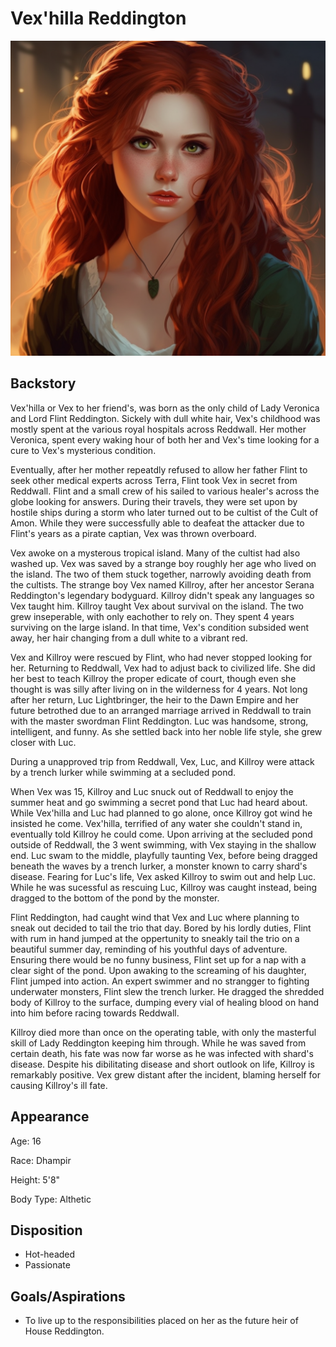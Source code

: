 # Vex'hilla Reddington

![img](Vex'hillaReddington.png)

## Backstory

Vex'hilla or Vex to her friend's, was born as the only child of Lady Veronica and Lord Flint Reddington. Sickely with dull white hair, Vex's childhood was mostly spent at the various royal hospitals across Reddwall. Her mother Veronica, spent every waking hour of both her and Vex's time looking for a cure to Vex's mysterious condition.

Eventually, after her mother repeatdly refused to allow her father Flint to seek other medical experts across Terra, Flint took Vex in secret from Reddwall. Flint and a small crew of his sailed to various healer's across the globe looking for answers. During their travels, they were set upon by hostile ships during a storm who later turned out to be cultist of the Cult of Amon. While they were successfully able to deafeat the attacker due to Flint's years as a pirate captian, Vex was thrown overboard.

Vex awoke on a mysterous tropical island. Many of the cultist had also washed up. Vex was saved by a strange boy roughly her age who lived on the island. The two of them stuck together, narrowly avoiding death from the cultists. The strange boy Vex named Killroy, after her ancestor Serana Reddington's legendary bodyguard. Killroy didn't speak any languages so Vex taught him. Killroy taught Vex about survival on the island. The two grew inseperable, with only eachother to rely on. They spent 4 years surviving on the large island. In that time, Vex's condition subsided went away, her hair changing from a dull white to a vibrant red.

Vex and Killroy were rescued by Flint, who had never stopped looking for her. Returning to Reddwall, Vex had to adjust back to civilized life. She did her best to teach Killroy the proper edicate of court, though even she thought is was silly after living on in the wilderness for 4 years. Not long after her return, Luc Lightbringer, the heir to the Dawn Empire and her future betrothed due to an arranged marriage arrived in Reddwall to train with the master swordman Flint Reddington. Luc was handsome, strong, intelligent, and funny. As she settled back into her noble life style, she grew closer with Luc.

During a unapproved trip from Reddwall, Vex, Luc, and Killroy were attack by a trench lurker while swimming at a secluded pond.

When Vex was 15, Killroy and Luc snuck out of Reddwall to enjoy the summer heat and go swimming a secret pond that Luc had heard about. While Vex'hilla and Luc had planned to go alone, once Killroy got wind he insisted he come. Vex'hilla, terrified of any water she couldn't stand in, eventually told Killroy he could come. Upon arriving at the secluded pond outside of Reddwall, the 3 went swimming, with Vex staying in the shallow end. Luc swam to the middle, playfully taunting Vex, before being dragged beneath the waves by a trench lurker, a monster known to carry shard's disease. Fearing for Luc's life, Vex asked Killroy to swim out and help Luc. While he was sucessful as rescuing Luc, Killroy was caught instead, being dragged to the bottom of the pond by the monster.

Flint Reddington, had caught wind that Vex and Luc where planning to sneak out decided to tail the trio that day. Bored by his lordly duties, Flint with rum in hand jumped at the oppertunity to sneakly tail the trio on a beautiful summer day, reminding of his youthful days of adventure. Ensuring there would be no funny business, Flint set up for a nap with a clear sight of the pond. Upon awaking to the screaming of his daughter, Flint jumped into action. An expert swimmer and no strangger to fighting underwater monsters, Flint slew the trench lurker. He dragged the shredded body of Killroy to the surface, dumping every vial of healing blood on hand into him before racing towards Reddwall.

Killroy died more than once on the operating table, with only the masterful skill of Lady Reddington keeping him through. While he was saved from certain death, his fate was now far worse as he was infected with shard's disease. Despite his dibilitating disease and short outlook on life, Killroy is remarkably positive. Vex grew distant after the incident, blaming herself for causing Killroy's ill fate.

## Appearance

Age: 16

Race: Dhampir

Height: 5'8"

Body Type: Althetic

## Disposition

- Hot-headed
- Passionate

## Goals/Aspirations

- To live up to the responsibilities placed on her as the future heir of House Reddington.
